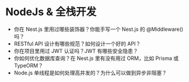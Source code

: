 # NodeJs & 全栈开发

- 你在 Nest.js 里用过哪些装饰器？你能手写一个 Nest.js 的 @Middleware() 吗？
- RESTful API 设计有哪些规范？如何设计一个好的 API？
- 你在项目里用过 JWT 认证吗？JWT 有哪些安全隐患？
- 你如何优化数据库查询？在 Nest.js 里有没有用过 ORM，比如 Prisma 或 TypeORM？
- Node.js 单线程是如何处理高并发的？为什么可以做到异步非阻塞？
